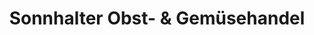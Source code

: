 ---
title: "Sonnhalter Obst- & Gemüsehandel"
url: /merzig/sonnhalter-obst-und-gemuesehandel/
shop: Gemüse & Obst
---